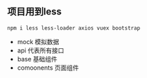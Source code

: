 ## 项目用到less
```angular2html
npm i less less-loader axios vuex bootstrap 
```
- mock 模拟数据
- api 代表所有接口
- base 基础组件
- comoonents 页面组件
